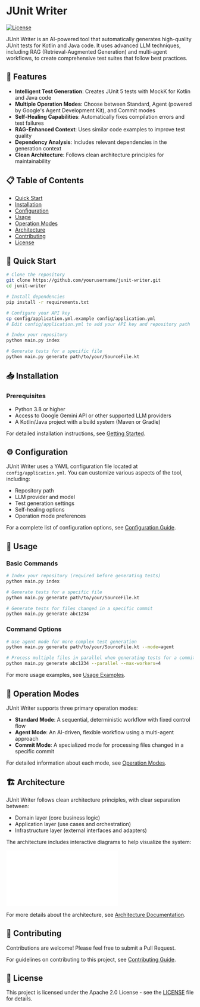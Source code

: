 # JUnit Writer

[![License](https://img.shields.io/badge/License-Apache%202.0-blue.svg)](https://opensource.org/licenses/Apache-2.0)

JUnit Writer is an AI-powered tool that automatically generates high-quality JUnit tests for Kotlin and Java code. It uses advanced LLM techniques, including RAG (Retrieval-Augmented Generation) and multi-agent workflows, to create comprehensive test suites that follow best practices.

## 🚀 Features

- **Intelligent Test Generation**: Creates JUnit 5 tests with MockK for Kotlin and Java code
- **Multiple Operation Modes**: Choose between Standard, Agent (powered by Google's Agent Development Kit), and Commit modes
- **Self-Healing Capabilities**: Automatically fixes compilation errors and test failures
- **RAG-Enhanced Context**: Uses similar code examples to improve test quality
- **Dependency Analysis**: Includes relevant dependencies in the generation context
- **Clean Architecture**: Follows clean architecture principles for maintainability

## 📋 Table of Contents

- [Quick Start](#quick-start)
- [Installation](#installation)
- [Configuration](#configuration)
- [Usage](#usage)
- [Operation Modes](#operation-modes)
- [Architecture](#architecture)
- [Contributing](#contributing)
- [License](#license)

## 🚀 Quick Start

```bash
# Clone the repository
git clone https://github.com/yourusername/junit-writer.git
cd junit-writer

# Install dependencies
pip install -r requirements.txt

# Configure your API key
cp config/application.yml.example config/application.yml
# Edit config/application.yml to add your API key and repository path

# Index your repository
python main.py index

# Generate tests for a specific file
python main.py generate path/to/your/SourceFile.kt
```

## 📥 Installation

### Prerequisites

- Python 3.8 or higher
- Access to Google Gemini API or other supported LLM providers
- A Kotlin/Java project with a build system (Maven or Gradle)

For detailed installation instructions, see [Getting Started](docs/getting_started.md).

## ⚙️ Configuration

JUnit Writer uses a YAML configuration file located at `config/application.yml`. You can customize various aspects of the tool, including:

- Repository path
- LLM provider and model
- Test generation settings
- Self-healing options
- Operation mode preferences

For a complete list of configuration options, see [Configuration Guide](docs/configuration.md).

## 🔧 Usage

### Basic Commands

```bash
# Index your repository (required before generating tests)
python main.py index

# Generate tests for a specific file
python main.py generate path/to/your/SourceFile.kt

# Generate tests for files changed in a specific commit
python main.py generate abc1234
```

### Command Options

```bash
# Use agent mode for more complex test generation
python main.py generate path/to/your/SourceFile.kt --mode=agent

# Process multiple files in parallel when generating tests for a commit
python main.py generate abc1234 --parallel --max-workers=4
```

For more usage examples, see [Usage Examples](docs/usage_examples.md).

## 🔄 Operation Modes

JUnit Writer supports three primary operation modes:

- **Standard Mode**: A sequential, deterministic workflow with fixed control flow
- **Agent Mode**: An AI-driven, flexible workflow using a multi-agent approach
- **Commit Mode**: A specialized mode for processing files changed in a specific commit

For detailed information about each mode, see [Operation Modes](docs/operation_modes.md).

## 🏗️ Architecture

JUnit Writer follows clean architecture principles, with clear separation between:

- Domain layer (core business logic)
- Application layer (use cases and orchestration)
- Infrastructure layer (external interfaces and adapters)

The architecture includes interactive diagrams to help visualize the system:

![Architecture Diagram](docs/diagrams/architecture_mermaid.md#high-level-architecture)

For more details about the architecture, see [Architecture Documentation](docs/architecture.md).

## 👥 Contributing

Contributions are welcome! Please feel free to submit a Pull Request.

For guidelines on contributing to this project, see [Contributing Guide](docs/contributing.md).

## 📄 License

This project is licensed under the Apache 2.0 License - see the [LICENSE](LICENSE) file for details.